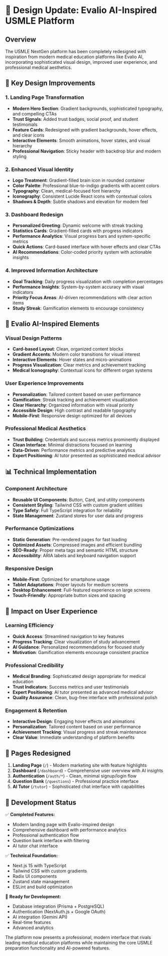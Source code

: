 # 🎨 Design Update: Evalio AI-Inspired USMLE Platform

## Overview
The USMLE NextGen platform has been completely redesigned with inspiration from modern medical education platforms like Evalio AI, incorporating sophisticated visual design, improved user experience, and professional medical aesthetics.

## 🔄 Key Design Improvements

### 1. **Landing Page Transformation**
- **Modern Hero Section**: Gradient backgrounds, sophisticated typography, and compelling CTAs
- **Trust Signals**: Added trust badges, social proof, and student testimonials
- **Feature Cards**: Redesigned with gradient backgrounds, hover effects, and clear icons
- **Interactive Elements**: Smooth animations, hover states, and visual hierarchy
- **Professional Navigation**: Sticky header with backdrop blur and modern styling

### 2. **Enhanced Visual Identity**
- **Logo Treatment**: Gradient-filled brain icon in rounded container
- **Color Palette**: Professional blue-to-indigo gradients with accent colors
- **Typography**: Clean, medical-focused font hierarchy
- **Iconography**: Consistent Lucide React icons with contextual colors
- **Shadows & Depth**: Subtle shadows and elevation for modern feel

### 3. **Dashboard Redesign**
- **Personalized Greeting**: Dynamic welcome with streak tracking
- **Statistics Cards**: Gradient-filled cards with progress indicators
- **Performance Analytics**: Visual progress bars and system-specific metrics
- **Quick Actions**: Card-based interface with hover effects and clear CTAs
- **AI Recommendations**: Color-coded priority system with actionable insights

### 4. **Improved Information Architecture**
- **Goal Tracking**: Daily progress visualization with completion percentages
- **Performance Insights**: System-by-system accuracy with visual indicators
- **Priority Focus Areas**: AI-driven recommendations with clear action items
- **Study Streak**: Gamification elements to encourage consistency

## 🎯 Evalio AI-Inspired Elements

### Visual Design Patterns
- **Card-based Layout**: Clean, organized content blocks
- **Gradient Accents**: Modern color transitions for visual interest
- **Interactive Elements**: Hover states and micro-animations
- **Progress Visualization**: Clear metrics and achievement tracking
- **Medical Iconography**: Contextual icons for different organ systems

### User Experience Improvements
- **Personalization**: Tailored content based on user performance
- **Gamification**: Streak tracking and achievement visualization
- **Clear Hierarchy**: Organized information with visual priority
- **Accessible Design**: High contrast and readable typography
- **Mobile-First**: Responsive design optimized for all devices

### Professional Medical Aesthetics
- **Trust Building**: Credentials and success metrics prominently displayed
- **Clean Interface**: Minimal distractions focused on learning
- **Data-Driven**: Performance metrics and predictive analytics
- **Expert Positioning**: AI tutor presented as sophisticated medical advisor

## 📊 Technical Implementation

### Component Architecture
- **Reusable UI Components**: Button, Card, and utility components
- **Consistent Styling**: Tailwind CSS with custom gradient utilities
- **Type Safety**: Full TypeScript integration for reliability
- **State Management**: Zustand stores for user data and progress

### Performance Optimizations
- **Static Generation**: Pre-rendered pages for fast loading
- **Optimized Assets**: Compressed images and efficient bundling
- **SEO-Ready**: Proper meta tags and semantic HTML structure
- **Accessibility**: ARIA labels and keyboard navigation support

### Responsive Design
- **Mobile-First**: Optimized for smartphone usage
- **Tablet Adaptations**: Proper layouts for medium screens
- **Desktop Enhancement**: Full-featured experience on large screens
- **Touch-Friendly**: Appropriate button sizes and spacing

## 🚀 Impact on User Experience

### Learning Efficiency
- **Quick Access**: Streamlined navigation to key features
- **Progress Tracking**: Clear visualization of study advancement
- **AI Guidance**: Personalized recommendations for focused study
- **Motivation**: Gamification elements encourage consistent practice

### Professional Credibility
- **Medical Branding**: Sophisticated design appropriate for medical education
- **Trust Indicators**: Success metrics and user testimonials
- **Expert Positioning**: AI tutor presented as advanced medical advisor
- **Quality Assurance**: Clean, bug-free interface with professional polish

### Engagement & Retention
- **Interactive Design**: Engaging hover effects and animations
- **Personalization**: Tailored content based on user performance
- **Achievement Tracking**: Visual progress and streak maintenance
- **Clear Value**: Immediate understanding of platform benefits

## 📱 Pages Redesigned

1. **Landing Page** (`/`) - Modern marketing site with feature highlights
2. **Dashboard** (`/dashboard`) - Comprehensive user overview with AI insights
3. **Authentication** (`/auth/*`) - Clean, minimal signup/login flow
4. **Question Bank** (`/questions`) - Professional practice interface
5. **AI Tutor** (`/tutor`) - Sophisticated chat interface with capabilities

## 🔧 Development Status

✅ **Completed Features:**
- Modern landing page with Evalio-inspired design
- Comprehensive dashboard with performance analytics
- Professional authentication flow
- Question bank interface with filtering
- AI tutor chat interface

✅ **Technical Foundation:**
- Next.js 15 with TypeScript
- Tailwind CSS with custom gradients
- Radix UI components
- Zustand state management
- ESLint and build optimization

🎯 **Ready for Development:**
- Database integration (Prisma + PostgreSQL)
- Authentication (NextAuth.js + Google OAuth)
- AI integration (Gemini API)
- Real-time features
- Advanced analytics

The platform now presents a professional, modern interface that rivals leading medical education platforms while maintaining the core USMLE preparation functionality and AI-powered features.